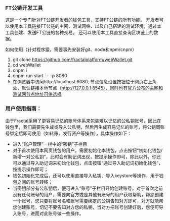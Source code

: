### FT公链开发工具
这是一个专门针对FT公链开发者的钱包工具，支持FT公链的所有功能。
开发者可以使用本工具链接FT公链的主网、测试网络、以及自己搭建的测试环境，通过本工具创建、发送FT公链的各种交易。
还可以使用本工具直接查询区块链上的数据。


如何使用（针对程序猿，需要事先安装好git、node和npm/cnpm）
1. git clone https://github.com/fractalplatform/webWallet.git
2. cd webWallet
3. cnpm i
4. cnpm run start -- -p 8080
5. 在浏览器中访问http://localhost:8080, 节点信息设置按钮位于网页右上角处，默认链接本地节点（http://127.0.0.1:8545），同时也有官方公布的主网和测试网节点地址可供选择

### 用户使用指南：
由于Fractal采用了更容易记忆的账号体系来包装难以记忆的公私钥账号，因此在钱包里，我们需要先生成或导入公私钥，然后再生成容易记忆的账号，将公钥同账号绑定后即可使用（如转账、发行资产等操作），具体操作如下：

- 进入“账户管理”一栏中的“密钥”子栏目
- 对于首次使用本网页钱包的用户，需要初始化本钱包，点击按钮“初始化钱包/新增一对公私钥”，此时会有助记词出现，按提示操作即可，除此以外，你还可以通过导入助记词来初始化钱包，点击按钮“通过导入助记词初始化钱包”，按提示操作即可；
- 钱包初始化完成后，还可以使用直接导入私钥、导入keystore等操作，用于钱包之间的账号转移；
- 当密钥部分有公私钥后，便可进入“账号”子栏目开始创建账号，对于首次之前没有任何账号的用户，需要向官方或是其他有账号的用户获取帮助，帮您创建一个账号，您只要将账号名和账号需要绑定的公钥告知对方即可，对方就能帮您创建账号，切记不要告知对方您的私钥，当对方把账号创建好后，您便可导入账号，进而对此账号做一些操作。